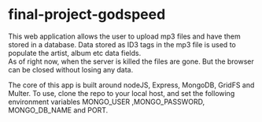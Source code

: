 # final-project-godspeed

This web application allows the user to upload mp3 files and have them stored in a database. Data stored as ID3 tags in the mp3 file is used to populate the artist, album etc data fields.  
As of right now, when the server is killed the files are gone. But the browser can be closed without losing any data.


The core of this app is built around nodeJS, Express, MongoDB, GridFS and Multer.
To use, clone the repo to your local host, and set the following environment variables
MONGO_USER ,MONGO_PASSWORD, MONGO_DB_NAME and PORT.

